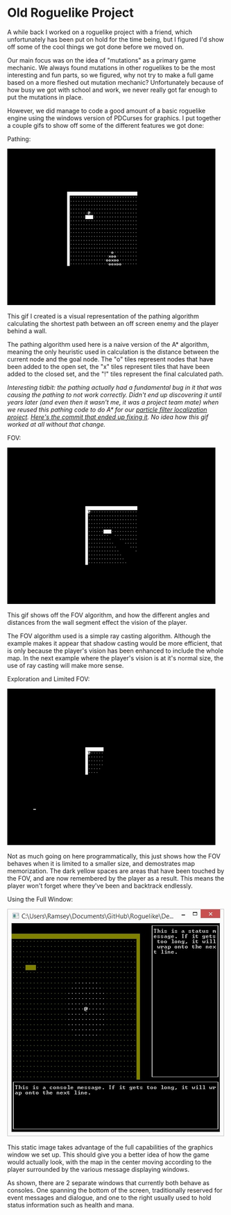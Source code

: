 # Old Roguelike Project
A while back I worked on a roguelike project with a friend, which unfortunately has been put on hold for the time being, but I figured I'd show off some of the cool things we got done before we moved on.

Our main focus was on the idea of "mutations" as a primary game mechanic. We always found mutations in other roguelikes to be the most interesting and fun parts, so we figured, why not try to make a full game based on a more fleshed out mutation mechanic? Unfortunately because of how busy we got with school and work, we never really got far enough to put the mutations in place.

However, we did manage to code a good amount of a basic roguelike engine using the windows version of PDCurses for graphics. I put together a couple gifs to show off some of the different features we got done:

Pathing:

![pathing example](/pages/assets/old-project/pathing.gif)

This gif I created is a visual representation of the pathing algorithm calculating the shortest path between an off screen enemy and the player behind a wall.

The pathing algorithm used here is a naive version of the A* algorithm, meaning the only heuristic used in calculation is the distance between the current node and the goal node. The "o" tiles represent nodes that have been added to the open set, the "x" tiles represent tiles that have been added to the closed set, and the "!" tiles represent the final calculated path.

_Interesting tidbit: the pathing actually had a fundamental bug in it that was causing the pathing to not work correctly. Didn't end up discovering it until years later (and even then it wasn't me, it was a project team mate) when we reused this pathing code to do A* for our [particle filter localization project](/projects/localization). [Here's the commit that ended up fixing it](https://github.com/threedliams/MutationRoguelike/commit/a8a4d177f8ece34752f701a734f3bc8cfb8a6bfc). No idea how this gif worked at all without that change._

FOV:

![fov example](/pages/assets/old-project/FOV.gif)

This gif shows off the FOV algorithm, and how the different angles and distances from the wall segment effect the vision of the player.

The FOV algorithm used is a simple ray casting algorithm. Although the example makes it appear that shadow casting would be more efficient, that is only because the player's vision has been enhanced to include the whole map. In the next example where the player's vision is at it's normal size, the use of ray casting will make more sense.

Exploration and Limited FOV:

![exploration example](/pages/assets/old-project/exploration.gif)

Not as much going on here programmatically, this just shows how the FOV behaves when it is limited to a smaller size, and demostrates map memorization. The dark yellow spaces are areas that have been touched by the FOV, and are now remembered by the player as a result. This means the player won't forget where they've been and backtrack endlessly.

Using the Full Window:

![full window example](/pages/assets/old-project/full-window.jpg)

This static image takes advantage of the full capabilities of the graphics window we set up. This should give you a better idea of how the game would actually look, with the map in the center moving according to the player surrounded by the various message displaying windows.

As shown, there are 2 separate windows that currently both behave as consoles. One spanning the bottom of the screen, traditionally reserved for event messages and dialogue, and one to the right usually used to hold status information such as health and mana.

